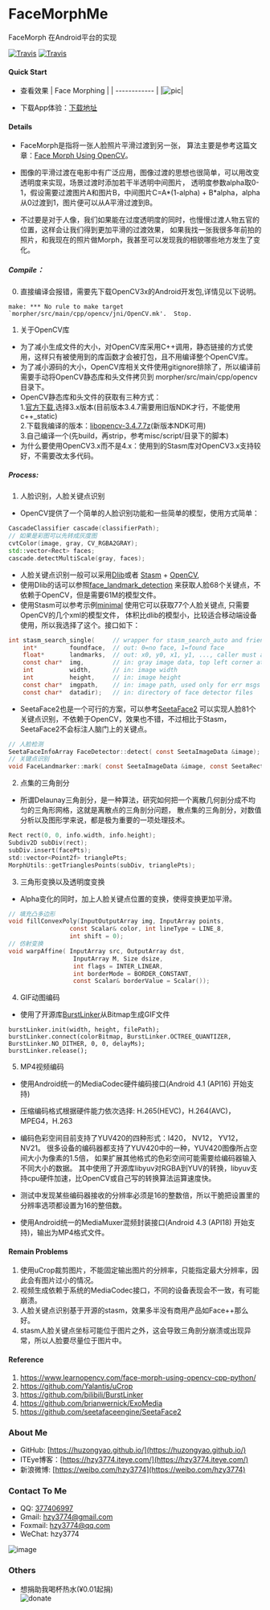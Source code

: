 # FaceMorphMe
FaceMorph 在Android平台的实现

[![Travis](https://img.shields.io/appveyor/ci/gruntjs/grunt.svg)](https://github.com/huzongyao/FaceMorphMe/releases)
[![Travis](https://img.shields.io/badge/API-16+-brightgreen.svg)](https://github.com/huzongyao/FaceMorphMe)

#### Quick Start

* 查看效果
|  Face Morphing |
| ------------ |
|![pic](https://github.com/huzongyao/FaceMorphMe/blob/master/misc/example.gif?raw=true)|

* 下载App体验：[下载地址](https://github.com/huzongyao/FaceMorphMe/releases/latest)

#### Details
* FaceMorph是指将一张人脸照片平滑过渡到另一张，
算法主要是参考这篇文章：[Face Morph Using OpenCV](https://www.learnopencv.com/face-morph-using-opencv-cpp-python/)。

* 图像的平滑过渡在电影中有广泛应用，图像过渡的思想也很简单，可以用改变透明度来实现，场景过渡时添加若干半透明中间图片，
透明度参数alpha取0-1，假设需要过渡图片A和图片B，中间图片C=A*(1-alpha) + B*alpha，alpha从0过渡到1，图片便可以从A平滑过渡到B。

* 不过要是对于人像，我们如果能在过度透明度的同时，也慢慢过渡人物五官的位置，这样会让我们得到更加平滑的过渡效果，
如果我找一张我很多年前拍的照片，和我现在的照片做Morph，我甚至可以发现我的相貌哪些地方发生了变化。

##### Compile：
0. 直接编译会报错，需要先下载OpenCV3x的Android开发包,详情见以下说明。
```
make: *** No rule to make target `morpher/src/main/cpp/opencv/jni/OpenCV.mk'.  Stop.
```

1. 关于OpenCV库
* 为了减小生成文件的大小，对OpenCV库采用C++调用，静态链接的方式使用，这样只有被使用到的库函数才会被打包，且不用编译整个OpenCV库。
* 为了减小源码的大小，OpenCV库相关文件使用gitignore排除了，所以编译前需要手动将OpenCV静态库和头文件拷贝到
  morpher/src/main/cpp/opencv目录下。
* OpenCV静态库和头文件的获取有三种方式：</br>
  1.[官方下载](https://opencv.org/releases/),选择3.x版本(目前版本3.4.7需要用旧版NDK才行，不能使用c++_static)</br>
  2.下载我编译的版本：[libopencv-3.4.7.7z](https://github.com/huzongyao/FaceMorphMe/releases/download/v1.0.0/libopencv-3.4.7.7z)(新版本NDK可用)</br>
  3.自己编译一个(先build，再strip，参考misc/script/目录下的脚本)</br>
* 为什么要使用OpenCV3.x而不是4.x：使用到的Stasm库对OpenCV3.x支持较好，不需要改太多代码。

##### Process:
1. 人脸识别，人脸关键点识别
 * OpenCV提供了一个简单的人脸识别功能和一些简单的模型，使用方式简单：
``` c++
CascadeClassifier cascade(classifierPath);
// 如果是彩图可以先转成灰度图
cvtColor(image, gray, CV_RGBA2GRAY);
std::vector<Rect> faces;
cascade.detectMultiScale(gray, faces);
```
 * 人脸关键点识别一般可以采用[Dlib](http://dlib.net/)或者
 [Stasm](http://www.milbo.users.sonic.net/stasm/) + [OpenCV](https://opencv.org/),
 * 使用Dlib的话可以参照[face_landmark_detection](http://dlib.net/face_landmark_detection_ex.cpp.html)
 来获取人脸68个关键点，不依赖于OpenCV，但是需要61M的模型文件。
 * 使用Stasm可以参考示例[minimal](http://www.milbo.users.sonic.net/stasm/minimal.html)
 使用它可以获取77个人脸关键点, 只需要OpenCV的几个xml的模型文件，
 体积比dlib的模型小，比较适合移动端设备使用，所以我选择了这个。接口如下：
```c
int stasm_search_single(     // wrapper for stasm_search_auto and friends
    int*         foundface,  // out: 0=no face, 1=found face
    float*       landmarks,  // out: x0, y0, x1, y1, ..., caller must allocate
    const char*  img,        // in: gray image data, top left corner at 0,0
    int          width,      // in: image width
    int          height,     // in: image height
    const char*  imgpath,    // in: image path, used only for err msgs and debug
    const char*  datadir);   // in: directory of face detector files
```
 * SeetaFace2也是一个可行的方案，可以参考[SeetaFace2](https://github.com/seetafaceengine/SeetaFace2)
  可以实现人脸81个关键点识别，不依赖于OpenCV，效果也不错，不过相比于Stasm，SeetaFace2不会标注人脑门上的关键点。
```c
// 人脸检测
SeetaFaceInfoArray FaceDetector::detect( const SeetaImageData &image);
// 关键点识别
void FaceLandmarker::mark( const SeetaImageData &image, const SeetaRect &face, SeetaPointF *points);
```

2. 点集的三角剖分
 * 所谓Delaunay三角剖分，是一种算法，研究如何把一个离散几何剖分成不均匀的三角形网格，这就是离散点的三角剖分问题，
 散点集的三角剖分，对数值分析以及图形学来说，都是极为重要的一项处理技术。
```c
Rect rect(0, 0, info.width, info.height);
Subdiv2D subDiv(rect);
subDiv.insert(facePts);
std::vector<Point2f> trianglePts;
MorphUtils::getTrianglesPoints(subDiv, trianglePts);
```

3. 三角形变换以及透明度变换
* Alpha变化的同时，加上人脸关键点位置的变换，使得变换更加平滑。
``` c
// 填充凸多边形
void fillConvexPoly(InputOutputArray img, InputArray points,
                 const Scalar& color, int lineType = LINE_8,
                 int shift = 0);
// 仿射变换
void warpAffine( InputArray src, OutputArray dst,
                  InputArray M, Size dsize,
                  int flags = INTER_LINEAR,
                  int borderMode = BORDER_CONSTANT,
                  const Scalar& borderValue = Scalar());
```

4. GIF动图编码
* 使用了开源库[BurstLinker](https://github.com/bilibili/BurstLinker)从Bitmap生成GIF文件
```
burstLinker.init(width, height, filePath);
burstLinker.connect(colorBitmap, BurstLinker.OCTREE_QUANTIZER, BurstLinker.NO_DITHER, 0, 0, delayMs);
burstLinker.release();
```

5. MP4视频编码
* 使用Android统一的MediaCodec硬件编码接口(Android 4.1 (API16) 开始支持)

* 压缩编码格式根据硬件能力依次选择: H.265(HEVC)，H.264(AVC)，MPEG4，H.263

* 编码色彩空间目前支持了YUV420的四种形式：I420， NV12， YV12， NV21。
  很多设备的编码器都支持了YUV420中的一种，YUV420图像所占空间大小为像素的1.5倍，
  如果扩展其他格式的色彩空间可能需要给编码器输入不同大小的数据。
  其中使用了开源库libyuv对RGBA到YUV的转换，libyuv支持cpu硬件加速，比OpenCV或自己写的转换算法运算速度快。

* 测试中发现某些编码器接收的分辨率必须是16的整数倍，所以干脆把设置里的分辨率选项都设置为16的整倍数。

* 使用Android统一的MediaMuxer混频封装接口(Android 4.3 (API18) 开始支持)，输出为MP4格式文件。

#### Remain Problems
1. 使用uCrop裁剪图片，不能固定输出图片的分辨率，只能指定最大分辨率，因此会有图片过小的情况。
2. 视频生成依赖于系统的MediaCodec接口，不同的设备表现会不一致，有可能崩溃。
3. 人脸关键点识别基于开源的stasm，效果多半没有商用产品如Face++那么好。
4. stasm人脸关键点坐标可能位于图片之外，这会导致三角剖分崩溃或出现异常，所以人脸要尽量位于图片中。

#### Reference
1. https://www.learnopencv.com/face-morph-using-opencv-cpp-python/
2. https://github.com/Yalantis/uCrop
3. https://github.com/bilibili/BurstLinker
4. https://github.com/brianwernick/ExoMedia
5. https://github.com/seetafaceengine/SeetaFace2

### About Me
 * GitHub: [https://huzongyao.github.io/](https://huzongyao.github.io/)
 * ITEye博客：[https://hzy3774.iteye.com/](https://hzy3774.iteye.com/)
 * 新浪微博: [https://weibo.com/hzy3774](https://weibo.com/hzy3774)

### Contact To Me
 * QQ: [377406997](https://wpa.qq.com/msgrd?v=3&uin=377406997&site=qq&menu=yes)
 * Gmail: [hzy3774@gmail.com](mailto:hzy3774@gmail.com)
 * Foxmail: [hzy3774@qq.com](mailto:hzy3774@qq.com)
 * WeChat: hzy3774

 ![image](https://raw.githubusercontent.com/hzy3774/AndroidP7zip/master/misc/wechat.png)

### Others
 * 想捐助我喝杯热水(¥0.01起捐)</br>
 ![donate](https://github.com/huzongyao/JChineseChess/blob/master/misc/donate.png?raw=true)